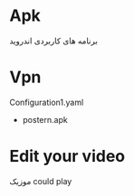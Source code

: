 # Apk
برنامه های کاربردی اندروید

# Vpn
Configuration1.yaml
* postern.apk

# Edit your video
موزیک could play


